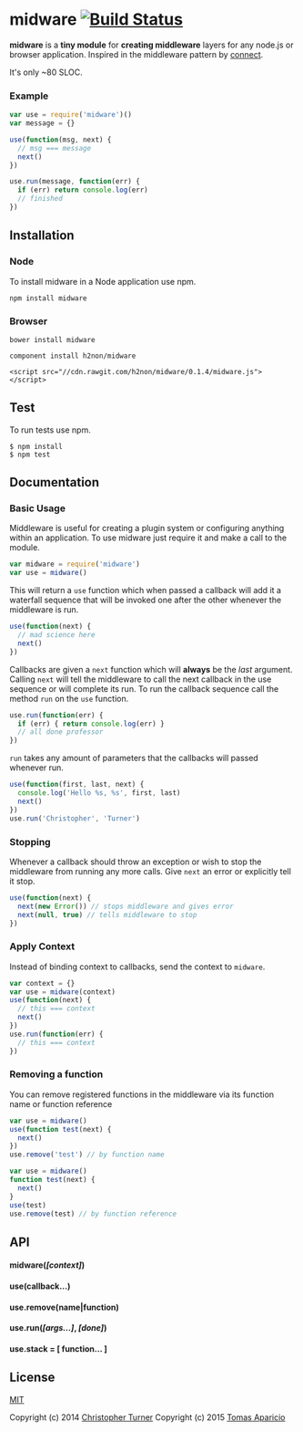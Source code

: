 # midware [![Build Status](https://travis-ci.org/h2non/midware.svg?branch=master)](https://travis-ci.org/h2non/midware)

**midware** is a **tiny module** for **creating middleware** layers for any node.js or browser application. 
Inspired in the middleware pattern by [connect](https://github.com/senchalabs/connect).

It's only ~80 SLOC.

### Example

```js
var use = require('midware')()
var message = {}

use(function(msg, next) {
  // msg === message
  next()
})

use.run(message, function(err) {
  if (err) return console.log(err)
  // finished
})
```

## Installation

### Node

To install midware in a Node application use npm.

```
npm install midware
```

### Browser

```
bower install midware
```

```
component install h2non/midware
```

```
<script src="//cdn.rawgit.com/h2non/midware/0.1.4/midware.js"></script>
```

## Test

To run tests use npm.

```
$ npm install
$ npm test
```

## Documentation

### Basic Usage

Middleware is useful for creating a plugin system or configuring anything within an application. To use midware just require it and make a call to the module.

```js
var midware = require('midware')
var use = midware()
```

This will return a `use` function which when passed a callback will add it a waterfall sequence that will be invoked one after the other whenever the middleware is run.

```js
use(function(next) {
  // mad science here
  next()
})
```

Callbacks are given a `next` function which will **always** be the *last* argument. Calling `next` will tell the middleware to call the next callback in the use sequence or will complete its run. To run the callback sequence call the method `run` on the `use` function.

```js
use.run(function(err) {
  if (err) { return console.log(err) }
  // all done professor
})
```

`run` takes any amount of parameters that the callbacks will passed whenever run.

```js
use(function(first, last, next) {
  console.log('Hello %s, %s', first, last)
  next()
})
use.run('Christopher', 'Turner')
```

### Stopping

Whenever a callback should throw an exception or wish to stop the middleware from running any more calls. Give `next` an error or explicitly tell it stop.

```js
use(function(next) {
  next(new Error()) // stops middleware and gives error
  next(null, true) // tells middleware to stop
})
```

### Apply Context

Instead of binding context to callbacks, send the context to `midware`.

```js
var context = {}
var use = midware(context)
use(function(next) {
  // this === context
  next()
})
use.run(function(err) {
  // this === context
})
```

### Removing a function

You can remove registered functions in the middleware via its function name or function reference

```js
var use = midware()
use(function test(next) {
  next()
})
use.remove('test') // by function name
```

```js
var use = midware()
function test(next) {
  next()
}
use(test)
use.remove(test) // by function reference
```

## API

#### midware(*[context]*)
#### use(**callback...**)
#### use.remove(name|function)
#### use.run(*[args...]*, *[done]*)
#### use.stack = [ function... ]

## License

[MIT](LICENSE)

Copyright (c) 2014 [Christopher Turner](https://github.com/tur-nr)
Copyright (c) 2015 [Tomas Aparicio](https://github.com/h2non)
